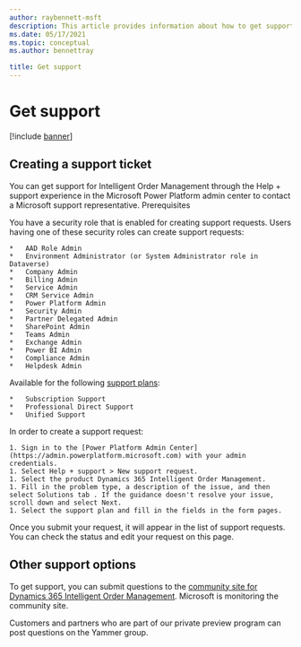 ```yaml
---
author: raybennett-msft
description: This article provides information about how to get support for Dynamics 365 Intelligent Order Management.
ms.date: 05/17/2021
ms.topic: conceptual
ms.author: bennettray

title: Get support
---
```



# Get support

[!include [banner](includes/banner.md)]

## Creating a support ticket

You can get support for Intelligent Order Management through the Help + support experience in the Microsoft Power Platform admin center to contact a Microsoft support representative.
Prerequisites

You have a security role that is enabled for creating support requests. Users having one of these security roles can create support requests:

    *	AAD Role Admin
    *	Environment Administrator (or System Administrator role in Dataverse)
    *	Company Admin
    *	Billing Admin
    *	Service Admin
    *	CRM Service Admin
    *	Power Platform Admin
    *	Security Admin
    *	Partner Delegated Admin
    *	SharePoint Admin
    *	Teams Admin
    *	Exchange Admin
    *	Power BI Admin
    *	Compliance Admin
    *	Helpdesk Admin

Available for the following [support plans](https://www.microsoft.com/dynamics365/support):

    *	Subscription Support
    *	Professional Direct Support
    *	Unified Support

In order to create a support request:

    1. Sign in to the [Power Platform Admin Center](https://admin.powerplatform.microsoft.com) with your admin credentials.
    1. Select Help + support > New support request.
    1. Select the product Dynamics 365 Intelligent Order Management. 
    1. Fill in the problem type, a description of the issue, and then select Solutions tab . If the guidance doesn't resolve your issue, scroll down and select Next.
    1. Select the support plan and fill in the fields in the form pages.

 
Once you submit your request, it will appear in the list of support requests. You can check the status and edit your request on this page.

 
## Other support options

To get support, you can submit questions to the [community site for Dynamics 365 Intelligent Order Management](https://community.dynamics.com/365/dynamics-365-intelligent-order-management). Microsoft is monitoring the community site. 

Customers and partners who are part of our private preview program can post questions on the Yammer group. 